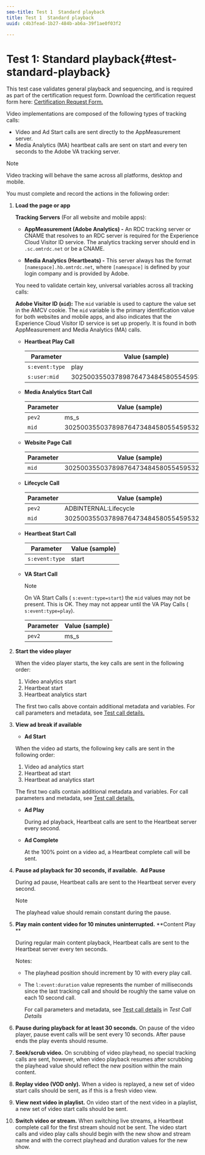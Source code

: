 ```yaml
---
seo-title: Test 1  Standard playback
title: Test 1  Standard playback
uuid: c4b3fead-1b27-484b-ab6a-39f1ae0f03f2

---
```


# Test 1: Standard playback{#test-standard-playback}

This test case validates general playback and sequencing, and is required as part of the certification request form. Download the certification request form here: [Certification Request Form.](cert_req_form_nielsen.docx) 

Video implementations are composed of the following types of tracking calls:
* Video and Ad Start calls are sent directly to the AppMeasurement server. 
* Media Analytics (MA) heartbeat calls are sent on start and every ten seconds to the Adobe VA tracking server.

>[!NOTE]
>Video tracking will behave the same across all platforms, desktop and mobile.

You must complete and record the actions in the following order:

1. **Load the page or app**

    **Tracking Servers** (For all website and mobile apps):

    * **AppMeasurement (Adobe Analytics) -** An RDC tracking server or CNAME that resolves to an RDC server is required for the Experience Cloud Visitor ID service. The analytics tracking server should end in `.sc.omtrdc.net` or be a CNAME.     
    
    * **Media Analytics (Heartbeats) -** This server always has the format `[namespace].hb.omtrdc.net`, where `[namespace]` is defined by your login company and is provided by Adobe.

    You need to validate certain key, universal variables across all tracking calls:

    **Adobe Visitor ID (`mid`):** The `mid` variable is used to capture the value set in the AMCV cookie. The `mid` variable is the primary identification value for both websites and mobile apps, and also indicates that the Experience Cloud Visitor ID service is set up properly. It is found in both AppMeasurement and Media Analytics (MA) calls.

    * **Heartbeat Play Call**

       |  Parameter | Value (sample) |
       |---|---|
       | `s:event:type` | play |
       | `s:user:mid` | 30250035503789876473484580554595324209 |
  
    * **Media Analytics Start Call**
  
       |  Parameter | Value (sample) |
       |---|---|
       | `pev2` | ms_s |
       | `mid` | 30250035503789876473484580554595324209 |
  
    * **Website Page Call**
  
       |  Parameter | Value (sample) |
       |---|---|
       | `mid` | 30250035503789876473484580554595324209 |
  
    * **Lifecycle Call**
  
       |  Parameter | Value (sample) |
       |---|---|
       | `pev2` | ADBINTERNAL:Lifecycle |
       | `mid` | 30250035503789876473484580554595324209 |
  
    * **Heartbeat Start Call**
  
       |  Parameter | Value (sample) |
       |---|---|
       | `s:event:type` | start |
  
    * **VA Start Call**
  
       >[!NOTE]
       >
       >On VA Start Calls ( `s:event:type=start`) the `mid` values may not be present. This is OK. They may not appear until the VA Play Calls ( `s:event:type=play`).
  
       |  Parameter | Value (sample) |
       |---|---|
       | `pev2` | ms_s |

1. **Start the video player** 

    When the video player starts, the key calls are sent in the following order:

    1. Video analytics start
    1. Heartbeat start
    1. Heartbeat analytics start
 
    The first two calls above contain additional metadata and variables. For call parameters and metadata, see [Test call details.](../../sdk-implement/validation/test-call-details.md)

1. **View ad break if available**

    * **Ad Start**

    When the video ad starts, the following key calls are sent in the following order:

    1. Video ad analytics start
    1. Heartbeat ad start
    1. Heartbeat ad analytics start

    The first two calls contain additional metadata and variables. For call parameters and metadata, see [Test call details.](../../sdk-implement/validation/test-call-details.md#section_wz3_yff_f2b)

    * **Ad Play**

       During ad playback, Heartbeat calls are sent to the Heartbeat server every second. 
    
    * **Ad Complete**

       At the 100% point on a video ad, a Heartbeat complete call will be sent.

1. **Pause ad playback for 30 seconds, if available.**&nbsp; **Ad Pause**

    During ad pause, Heartbeat calls are sent to the Heartbeat server every second.

    >[!NOTE]
    >
    >The playhead value should remain constant during the pause.

1. **Play main content video for 10 minutes uninterrupted.**&nbsp;**Content Play **

    During regular main content playback, Heartbeat calls are sent to the Heartbeat server every ten seconds.
 
    Notes:
 
     * The playhead position should increment by 10 with every play call.
     * The `l:event:duration` value represents the number of milliseconds since the last tracking call and should be roughly the same value on each 10 second call.
 
       For call parameters and metadata, see [Test call details](../../sdk-implement/validation/test-call-details.md#section_u1l_1gf_f2b) in *Test Call Details*

1. **Pause during playback for at least 30 seconds.** On pause of the video player, pause event calls will be sent every 10 seconds. After pause ends the play events should resume. 

1. **Seek/scrub video.** On scrubbing of video playhead, no special tracking calls are sent, however, when video playback resumes after scrubbing the playhead value should reflect the new position within the main content. 

1. **Replay video (VOD only).** When a video is replayed, a new set of video start calls should be sent, as if this is a fresh video view. 

1. **View next video in playlist.** On video start of the next video in a playlist, a new set of video start calls should be sent. 

1. **Switch video or stream.** When switching live streams, a Heartbeat complete call for the first stream should not be sent. The video start calls and video play calls should begin with the new show and stream name and with the correct playhead and duration values for the new show.

